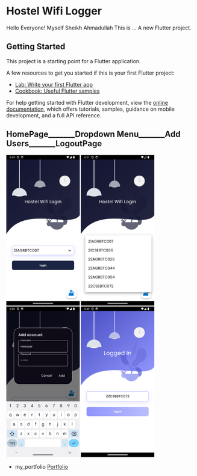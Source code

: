 # Hostel Wifi Logger
Hello Everyone!
Myself Sheikh Ahmadullah
This is ... 
A new Flutter project.

## Getting Started

This project is a starting point for a Flutter application.

A few resources to get you started if this is your first Flutter project:

- [Lab: Write your first Flutter app](https://docs.flutter.dev/get-started/codelab)
- [Cookbook: Useful Flutter samples](https://docs.flutter.dev/cookbook)

For help getting started with Flutter development, view the
[online documentation](https://docs.flutter.dev/), which offers tutorials,
samples, guidance on mobile development, and a full API reference.
## HomePage_______Dropdown Menu_______Add Users_______LogoutPage   
  <img src="scr_shots/homepage.png" height="400em" /> <img src="scr_shots/dropdownmenu.png" height="400em" /> <img src="scr_shots/add_user.png" height="400em" /> <img src="scr_shots/logout_screen.png" height="400em" />


 
* my_portfolio [Portfolio](https://sk-ahmd.github.io/)
